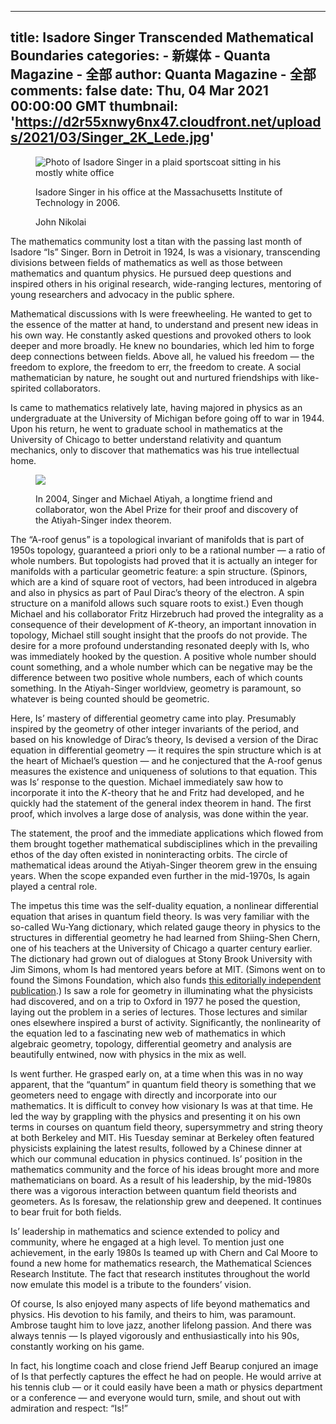 
---
title: Isadore Singer Transcended Mathematical Boundaries
categories: 
    - 新媒体
    - Quanta Magazine - 全部
author: Quanta Magazine - 全部
comments: false
date: Thu, 04 Mar 2021 00:00:00 GMT
thumbnail: 'https://d2r55xnwy6nx47.cloudfront.net/uploads/2021/03/Singer_2K_Lede.jpg'
---

<div>   
<div data-reactid="197"><section class="post__title__wrapper relative" data-reactid="198"><section class="outer fill-h relative outer--content" data-reactid="199"><div class="mha container--s" data-reactid="200"></div></section></section></div><figure class="lh-0 w-100P m-0_auto d-flex align-items-center justify-content-center flex-direction-column max-width-1420 _p_last-of-type-mb-0 p-0 _19nesb1 _jrggmc _552kiq _rna4ro" data-reactid="234"><div class="w-100P d-flex justify-content-center _149bqoo _1syob6o _aylhnx _1ovb59i image--module" data-reactid="235"><div class="w-auto max-width-100P max-height-100P mr-0p5em _last-of-type-m-0 _1oyl2xe _1mmfes9 _duy6tz _aylhnx component-img" data-reactid="236"><img alt="Photo of Isadore Singer in a plaid sportscoat sitting in his mostly white office" src="https://d2r55xnwy6nx47.cloudfront.net/uploads/2021/03/Singer_2K_Lede.jpg" class="w-100P max-width-100P mb-1p5rem _q2oepu _rna4ro _1oyl2xe border-none" data-reactid="237" referrerpolicy="no-referrer"><!-- react-empty: 238 --></div></div><figcaption class="d-block m-0_auto w-100P _112lb0a _192y3bk _dc69mj" data-reactid="239"><section class="p-0_3rem _k5gyt3 _rna4ro" data-reactid="240"><div class="max-width-560px w-100P m-0_auto d-flex flex-direction-column _1e0lyfy _k6y9ug _1ij7gf7 _1xqp4r2 _n5xvur _eugonq _l378w0 _149bqoo _bv6xe6 _1y275b3 _1re1wwt _pattribution-w-auto _46bwqc _pujp80 _pcaption-w-auto _1dxfdx3" data-reactid="241"><div class="caption wysiwyg h5 theme__anchors--solid fill-h" data-reactid="242"><p>Isadore Singer in his office at the Massachusetts Institute of Technology in 2006.</p>
</div><div class="attribution theme__anchors--solid wysiwyg pangram h6 mb1 fill-h" data-reactid="243"><p>John Nikolai</p>
</div></div></section></figcaption></figure><div class="acf-content scale1 mt2" data-reactid="244"><div class="post__wrapper scale0 show-dropcap" data-reactid="245"><div class="mha container--m" data-reactid="246"><div class="post__content relative flex flex-items-start flex-justify-between" data-reactid="247"><section class="outer mha js-router-anchors outer--content" data-reactid="297"><div class="flex-auto mha container--xs" data-reactid="298"><div class="post__content__section wysiwyg p theme__anchors--underline" data-reactid="299"><div class="post__content wysiwyg p theme__anchors--underline" data-reactid="300"><p>The mathematics community lost a titan with the passing last month of Isadore “Is” Singer. Born in Detroit in 1924, Is was a visionary, transcending divisions between fields of mathematics as well as those between mathematics and quantum physics. He pursued deep questions and inspired others in his original research, wide-ranging lectures, mentoring of young researchers and advocacy in the public sphere.</p>
<p>Mathematical discussions with Is were freewheeling. He wanted to get to the essence of the matter at hand, to understand and present new ideas in his own way. He constantly asked questions and provoked others to look deeper and more broadly. He knew no boundaries, which led him to forge deep connections between fields. Above all, he valued his freedom — the freedom to explore, the freedom to err, the freedom to create. A social mathematician by nature, he sought out and nurtured friendships with like-spirited collaborators.</p>
<p>Is came to mathematics relatively late, having majored in physics as an undergraduate at the University of Michigan before going off to war in 1944. Upon his return, he went to graduate school in mathematics at the University of Chicago to better understand relativity and quantum mechanics, only to discover that mathematics was his true intellectual home.</p>
<figure><img src="https://d2r55xnwy6nx47.cloudfront.net/uploads/2021/03/Abel-Singer-Atiyah_v2.jpg" referrerpolicy="no-referrer"><figcaption><p>In 2004, Singer and Michael Atiyah, a longtime friend and collaborator, won the Abel Prize for their proof and discovery of the Atiyah-Singer index theorem.</p></figcaption></figure>
<p>The “A-roof genus” is a topological invariant of manifolds that is part of 1950s topology, guaranteed a priori only to be a rational number — a ratio of whole numbers. But topologists had proved that it is actually an integer for manifolds with a particular geometric feature: a spin structure. (Spinors, which are a kind of square root of vectors, had been introduced in algebra and also in physics as part of Paul Dirac’s theory of the electron. A spin structure on a manifold allows such square roots to exist.) Even though Michael and his collaborator Fritz Hirzebruch had proved the integrality as a consequence of their development of <em>K</em>-theory, an important innovation in topology, Michael still sought insight that the proofs do not provide. The desire for a more profound understanding resonated deeply with Is, who was immediately hooked by the question. A positive whole number should count something, and a whole number which can be negative may be the difference between two positive whole numbers, each of which counts something. In the Atiyah-Singer worldview, geometry is paramount, so whatever is being counted should be geometric.</p>
<p>Here, Is’ mastery of differential geometry came into play. Presumably inspired by the geometry of other integer invariants of the period, and based on his knowledge of Dirac’s theory, Is devised a version of the Dirac equation in differential geometry — it requires the spin structure which is at the heart of Michael’s question — and he conjectured that the A-roof genus measures the existence and uniqueness of solutions to that equation. This was Is’ response to the question. Michael immediately saw how to incorporate it into the <em>K</em>-theory that he and Fritz had developed, and he quickly had the statement of the general index theorem in hand. The first proof, which involves a large dose of analysis, was done within the year.</p>
<p>The statement, the proof and the immediate applications which flowed from them brought together mathematical subdisciplines which in the prevailing ethos of the day often existed in noninteracting orbits. The circle of mathematical ideas around the Atiyah-Singer theorem grew in the ensuing years. When the scope expanded even further in the mid-1970s, Is again played a central role.</p>
<div id="component-60580bdf1d59a" class></div>
<p>The impetus this time was the self-duality equation, a nonlinear differential equation that arises in quantum field theory. Is was very familiar with the so-called Wu-Yang dictionary, which related gauge theory in physics to the structures in differential geometry he had learned from Shiing-Shen Chern, one of his teachers at the University of Chicago a quarter century earlier. The dictionary had grown out of dialogues at Stony Brook University with Jim Simons, whom Is had mentored years before at MIT. (Simons went on to found the Simons Foundation, which also funds <a href="https://quantamagazine.org/about/">this editorially independent publication</a>.) Is saw a role for geometry in illuminating what the physicists had discovered, and on a trip to Oxford in 1977 he posed the question, laying out the problem in a series of lectures. Those lectures and similar ones elsewhere inspired a burst of activity. Significantly, the nonlinearity of the equation led to a fascinating new web of mathematics in which algebraic geometry, topology, differential geometry and analysis are beautifully entwined, now with physics in the mix as well.</p>
<p>Is went further. He grasped early on, at a time when this was in no way apparent, that the “quantum” in quantum field theory is something that we geometers need to engage with directly and incorporate into our mathematics. It is difficult to convey how visionary Is was at that time. He led the way by grappling with the physics and presenting it on his own terms in courses on quantum field theory, supersymmetry and string theory at both Berkeley and MIT. His Tuesday seminar at Berkeley often featured physicists explaining the latest results, followed by a Chinese dinner at which our communal education in physics continued. Is’ position in the mathematics community and the force of his ideas brought more and more mathematicians on board. As a result of his leadership, by the mid-1980s there was a vigorous interaction between quantum field theorists and geometers. As Is foresaw, the relationship grew and deepened. It continues to bear fruit for both fields.</p>
<div id="component-60580bdf1e397" class="related-list"></div>
<p>Is’ leadership in mathematics and science extended to policy and community, where he engaged at a high level. To mention just one achievement, in the early 1980s Is teamed up with Chern and Cal Moore to found a new home for mathematics research, the Mathematical Sciences Research Institute. The fact that research institutes throughout the world now emulate this model is a tribute to the founders’ vision.</p>
<p>Of course, Is also enjoyed many aspects of life beyond mathematics and physics. His devotion to his family, and theirs to him, was paramount. Ambrose taught him to love jazz, another lifelong passion. And there was always tennis — Is played vigorously and enthusiastically into his 90s, constantly working on his game.</p>
<p>In fact, his longtime coach and close friend Jeff Bearup conjured an image of Is that perfectly captures the effect he had on people. He would arrive at his tennis club — or it could easily have been a math or physics department or a conference — and everyone would turn, smile, and shout out with admiration and respect: “Is!”</p>
</div></div></div></section></div></div></div></div><div class="pv2" data-reactid="376"></div>  
</div>
            
